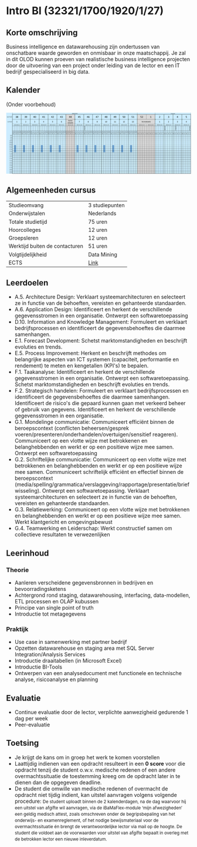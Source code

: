# Intro BI (32321/1700/1920/1/27)

## Korte omschrijving

Business intelligence en datawarehousing zijn ondertussen van onschatbare waarde geworden en onmisbaar in onze maatschappij. Je zal in dit OLOD kunnen proeven van realistische business intelligence projecten door de uitvoering van een project onder leiding van de lector en een IT bedrijf gespecialiseerd in big data.

## Kalender

(Onder voorbehoud)

![Course Calendar](Media/Calendar.png)

## Algemeenheden cursus

|                                |                                                                          |
|--------------------------------|--------------------------------------------------------------------------|
| Studieomvang                   | 3 studiepunten                                                           |
| Onderwijstalen                 | Nederlands                                                               |
| Totale studietijd              | 75 uren                                                                  |
| Hoorcolleges                   | 12 uren                                                                  |
| Groepsleren                    | 12 uren                                                                  |
| Werktijd buiten de contacturen | 51 uren                                                                  |
| Volgtijdelijkheid              | Data Mining                                                              |
| ECTS                           | [Link](https://bamaflexweb.ap.be/BMFUIDetailxOLOD.aspx?a=127745&b=5&c=1) |
## Leerdoelen

- A.5. Architecture Design: Verklaart systeemarchitecturen en selecteert ze in functie van de behoeften, vereisten en gehanteerde standaarden.
- A.6. Application Design: Identificeert en herkent de verschillende gegevensstromen in een organisatie. Ontwerpt een softwaretoepassing
- D.10. Information and Knowledge Management: Formuleert en verklaart bedrijfsprocessen en identificeert de gegevensbehoeftes die daarmee samenhangen.
- E.1. Forecast Development: Schetst marktomstandigheden en beschrijft evoluties en trends.
- E.5. Process Improvement: Herkent en beschrijft methodes om belangrijke aspecten van ICT systemen (capaciteit, performantie en rendement) te meten en kengetallen (KPI's) te bepalen.
- F.1. Taakanalyse: Identificeert en herkent de verschillende gegevensstromen in een organisatie. Ontwerpt een softwaretoepassing. Schetst marktomstandigheden en beschrijft evoluties en trends.
- F.2. Strategisch handelen: Formuleert en verklaart bedrijfsprocessen en identificeert de gegevensbehoeftes die daarmee samenhangen. Identificeert de risico's die gepaard kunnen gaan met verkeerd beheer of gebruik van gegevens. Identificeert en herkent de verschillende gegevensstromen in een organisatie.
- G.1. Mondelinge communicatie: Communiceert efficiënt binnen de beroepscontext (conflicten beheersen/gesprek voeren/presenteren/onderhandelen/overtuigen/sensitief reageren). Communiceert op een vlotte wijze met betrokkenen en belanghebbenden en werkt er op een positieve wijze mee samen. Ontwerpt een softwaretoepassing
- G.2. Schriftelijke communicatie: Communiceert op een vlotte wijze met betrokkenen en belanghebbenden en werkt er op een positieve wijze mee samen. Communiceert schriftelijk efficiënt en effectief binnen de beroepscontext (media/spelling/grammatica/verslaggeving/rapportage/presentatie/briefwisseling). Ontwerpt een softwaretoepassing. Verklaart systeemarchitecturen en selecteert ze in functie van de behoeften, vereisten en gehanteerde standaarden.
- G.3. Relatiewerking: Communiceert op een vlotte wijze met betrokkenen en belanghebbenden en werkt er op een positieve wijze mee samen. Werkt klantgericht en omgevingsbewust
- G.4. Teamwerking en Leiderschap: Werkt constructief samen om collectieve resultaten te verwezenlijken

## Leerinhoud

### Theorie

- Aanleren verscheidene gegevensbronnen in bedrijven en bevoorradingsketens
- Achtergrond rond staging, datawarehousing, interfacing, data-modellen, ETL processen en OLAP kubussen
- Principe van single point of truth
- Introductie tot metagegevens

### Praktijk

- Use case in samenwerking met partner bedrijf
- Opzetten datawarehouse en staging area met SQL Server Integration/Analysis Services
- Introductie draaitabellen (in Microsoft Excel)
- Introductie BI-Tools
- Ontwerpen van een analysedocument met functionele en technische analyse, risicoanalyse en planning

## Evaluatie

- Continue evaluatie door de lector, verplichte aanwezigheid gedurende 1 dag per week
- Peer-evaluatie

## Toetsing

- Je krijgt de kans om in groep het werk te komen voorstellen
- Laattijdig indienen van een opdracht resulteert in een **0 score** voor die opdracht tenzij de student o.w.v. medische redenen of een andere overmachtssituatie de toestemming kreeg om de opdracht later in te dienen dan de opgegeven deadline.
- De student die omwille van medische redenen of overmacht de opdracht niet tijdig indient, kan uitstel aanvragen volgens volgende procedure:
  <small>De student uploadt binnen de 2 kalenderdagen, na de dag waarvoor hij een uitstel van afgifte wil aanvragen, via de iBaMaFlex-module ‘mijn afwezigheden’ een geldig medisch attest, zoals omschreven onder de begripsbepaling van het onderwijs- en examenreglement, of het nodige bewijsmateriaal voor de overmachtssituatie én brengt de verantwoordelijke lector via mail op de hoogte. De student die voldoet aan de voorwaarden voor uitstel van afgifte bepaalt in overleg met de betrokken lector een nieuwe inleverdatum.</small>

